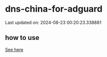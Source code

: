 # dns-china-for-adguard

Last updated on: 2024-08-23 00:20:23.338881

## how to use

[See here](https://github.com/AdguardTeam/AdGuardHome/wiki/Configuration#upstreams-from-file)